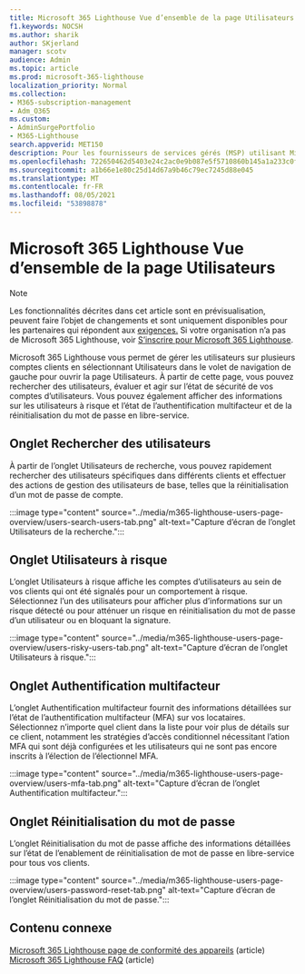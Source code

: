 ```yaml
---
title: Microsoft 365 Lighthouse Vue d’ensemble de la page Utilisateurs
f1.keywords: NOCSH
ms.author: sharik
author: SKjerland
manager: scotv
audience: Admin
ms.topic: article
ms.prod: microsoft-365-lighthouse
localization_priority: Normal
ms.collection:
- M365-subscription-management
- Adm_O365
ms.custom:
- AdminSurgePortfolio
- M365-Lighthouse
search.appverid: MET150
description: Pour les fournisseurs de services gérés (MSP) utilisant Microsoft 365 Lighthouse, découvrez la page Utilisateurs.
ms.openlocfilehash: 722650462d5403e24c2ac0e9b087e5f5710860b145a1a233c0f05a29ca77bbab
ms.sourcegitcommit: a1b66e1e80c25d14d67a9b46c79ec7245d88e045
ms.translationtype: MT
ms.contentlocale: fr-FR
ms.lasthandoff: 08/05/2021
ms.locfileid: "53898878"
---
```

# <a name="microsoft-365-lighthouse-users-page-overview"></a>Microsoft 365 Lighthouse Vue d’ensemble de la page Utilisateurs 

> [!NOTE]
> Les fonctionnalités décrites dans cet article sont en prévisualisation, peuvent faire l’objet de changements et sont uniquement disponibles pour les partenaires qui répondent aux [exigences.](m365-lighthouse-requirements.md) Si votre organisation n’a pas de Microsoft 365 Lighthouse, voir [S’inscrire pour Microsoft 365 Lighthouse](m365-lighthouse-sign-up.md).

Microsoft 365 Lighthouse vous permet de gérer les utilisateurs sur  plusieurs comptes clients en sélectionnant Utilisateurs dans le volet de navigation de gauche pour ouvrir la page Utilisateurs. À partir de cette page, vous pouvez rechercher des utilisateurs, évaluer et agir sur l’état de sécurité de vos comptes d’utilisateurs. Vous pouvez également afficher des informations sur les utilisateurs à risque et l’état de l’authentification multifacteur et de la réinitialisation du mot de passe en libre-service.  
  
## <a name="search-users-tab"></a>Onglet Rechercher des utilisateurs  
  
À partir de l’onglet Utilisateurs de recherche, vous pouvez rapidement rechercher des utilisateurs spécifiques dans différents clients et effectuer des actions de gestion des utilisateurs de base, telles que la réinitialisation d’un mot de passe de compte.

:::image type="content" source="../media/m365-lighthouse-users-page-overview/users-search-users-tab.png" alt-text="Capture d’écran de l’onglet Utilisateurs de la recherche.":::

## <a name="risky-users-tab"></a>Onglet Utilisateurs à risque

L’onglet Utilisateurs à risque affiche les comptes d’utilisateurs au sein de vos clients qui ont été signalés pour un comportement à risque. Sélectionnez l’un des utilisateurs pour afficher plus d’informations sur un risque détecté ou pour atténuer un risque en réinitialisation du mot de passe d’un utilisateur ou en bloquant la signature.

:::image type="content" source="../media/m365-lighthouse-users-page-overview/users-risky-users-tab.png" alt-text="Capture d’écran de l’onglet Utilisateurs à risque.":::

## <a name="multifactor-authentication-tab"></a>Onglet Authentification multifacteur

L’onglet Authentification multifacteur fournit des informations détaillées sur l’état de l’authentification multifacteur (MFA) sur vos locataires. Sélectionnez n’importe quel client dans la liste pour voir plus de détails sur ce client, notamment les stratégies d’accès conditionnel nécessitant l’ation MFA qui sont déjà configurées et les utilisateurs qui ne sont pas encore inscrits à l’élection de l’électionnel MFA.

:::image type="content" source="../media/m365-lighthouse-users-page-overview/users-mfa-tab.png" alt-text="Capture d’écran de l’onglet Authentification multifacteur.":::

## <a name="password-reset-tab"></a>Onglet Réinitialisation du mot de passe

L’onglet Réinitialisation du mot de passe affiche des informations détaillées sur l’état de l’enablement de réinitialisation de mot de passe en libre-service pour tous vos clients.

:::image type="content" source="../media/m365-lighthouse-users-page-overview/users-password-reset-tab.png" alt-text="Capture d’écran de l’onglet Réinitialisation du mot de passe.":::

## <a name="related-content"></a>Contenu connexe

[Microsoft 365 Lighthouse page de conformité des appareils](m365-lighthouse-device-compliance-page-overview.md) (article)\
[Microsoft 365 Lighthouse FAQ](m365-lighthouse-faq.yml) (article)
